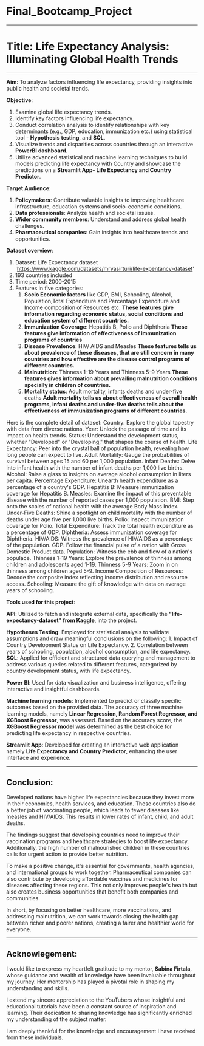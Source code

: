 # Final_Bootcamp_Project
---
# Title: Life Expectancy Analysis: Illuminating Global Health Trends
---
**Aim**:
To analyze factors influencing life expectancy, providing insights into public health and societal trends.

**Objective**: 
1. Examine global life expectancy trends.
2. Identify key factors influencing life expectancy.
3. Conduct correlation analysis to identify relationships with key determinants (e.g., GDP, education, immunization etc.) using statistical tool - **Hypothesis testing**, and **SQL**.
4. Visualize trends and disparities across countries through an interactive **PowerBI dashboard**.
5. Utilize advanced statistical and machine learning techniques to build models predicting life expectancy with Country and showcase the predictions on a **Streamlit App- Life Expectancy and Country Predictor**.

**Target Audience**:
1. **Policymakers**: Contribute valuable insights to improving healthcare infrastructure, education systems and socio-economic conditions.
2. **Data professionals**: Analyze health and societal issues.
3. **Wider community members**: Understand and address global health challenges.
4. **Pharmaceutical companies**: Gain insights into healthcare trends and opportunities.

**Dataset overview**:
1. Dataset: Life Expectancy dataset 'https://www.kaggle.com/datasets/mryasirturi/life-expentancy-dataset' 
2. 193 countries  included 
3. Time period:  2000-2015
4. Features in five categories:
      1. **Socio Economic factors** like GDP, BMI, Schooling, Alcohol, Population,Total Expenditure and Percentage Expenditure and Income composition of Resources etc.
          **These features give information regarding economic status, social conditions and education system of different countries.**
      2. **Immunization Coverage**: Hepatitis B, Polio and Diphtheria
          **These features give information of effectiveness of immunization programs of countries**
      3. **Disease Prevalence**: HIV/ AIDS and Measles
         **These features tells us about prevalence of these diseases, that are still concern in many countries and how effective are the disease control programs of different countries.**
      4. **Malnutrition**: Thinness 1-19 Years and Thinness 5-9 Years
         **These features gives information about prevailing malnutrition conditions specially in children of countries.**
      5. **Mortality status**: Adult mortality, infants deaths and under-five deaths
         **Adult mortality tells us about effectiveness of overall health programs, infant deaths and under-five deaths tells about the effectiveness of immunization programs of different countries.**
         
Here is the complete detail of dataset:
Country: Explore the global tapestry with data from diverse nations.
Year: Unlock the passage of time and its impact on health trends.
Status: Understand the development status, whether "Developed" or "Developing," that shapes the course of health.
Life Expectancy: Peer into the crystal ball of population health, revealing how long people can expect to live.
Adult Mortality: Gauge the probabilities of survival between ages 15 and 60 per 1,000 population.
Infant Deaths: Delve into infant health with the number of infant deaths per 1,000 live births.
Alcohol: Raise a glass to insights on average alcohol consumption in liters per capita.
Percentage Expenditure: Unearth health expenditure as a percentage of a country's GDP.
Hepatitis B: Measure immunization coverage for Hepatitis B.
Measles: Examine the impact of this preventable disease with the number of reported cases per 1,000 population.
BMI: Step onto the scales of national health with the average Body Mass Index.
Under-Five Deaths: Shine a spotlight on child mortality with the number of deaths under age five per 1,000 live births.
Polio: Inspect immunization coverage for Polio.
Total Expenditure: Track the total health expenditure as a percentage of GDP.
Diphtheria: Assess immunization coverage for Diphtheria.
HIV/AIDS: Witness the prevalence of HIV/AIDS as a percentage of the population.
GDP: Follow the financial pulse of a nation with Gross Domestic Product data.
Population: Witness the ebb and flow of a nation's populace.
Thinness 1-19 Years: Explore the prevalence of thinness among children and adolescents aged 1-19.
Thinness 5-9 Years: Zoom in on thinness among children aged 5-9.
Income Composition of Resources: Decode the composite index reflecting income distribution and resource access.
Schooling: Measure the gift of knowledge with data on average years of schooling.
         
**Tools used for this project**:

**API**: Utilized to fetch and integrate external data, specifically the **"life-expectancy-dataset" from Kaggle**, into the project.

**Hypotheses Testing**: Employed for statistical analysis to validate assumptions and draw meaningful conclusions on the following:
                        1. Impact of Country Development Status on Life Expectancy.
                        2. Correlation between years of schooling, population, alcohol consumption, and life expectancy.
**SQL**: Applied for efficient and structured data querying and management to address various queries related to different features, categorized by country development status, with life expectancy.

**Power BI**: Used for data visualization and business intelligence, offering interactive and insightful dashboards.

**Machine learning models**: Implemented to predict or classify specific outcomes based on the provided data.
                             The accuracy of three machine learning models, namely **Linear Regression, Random Forest Regressor, and XGBoost Regressor**, was assessed. Based on the accuracy score, 
                             the **XGBoost Regressor model** was determined as the best choice for predicting life expectancy in respective countries.

**Streamlit App**: Developed for creating an interactive web application namely **Life Expectancy and Country Predictor**, enhancing the user interface and experience.

---
## Conclusion:
Developed nations have higher life expectancies because they invest more in their economies, health services, and education. These countries also do a better job of vaccinating people, which leads to fewer diseases like measles and HIV/AIDS. This results in lower rates of infant, child, and adult deaths.

The findings suggest that developing countries need to improve their vaccination programs and healthcare strategies to boost life expectancy. Additionally, the high number of malnourished children in these countries calls for urgent action to provide better nutrition.

To make a positive change, it's essential for governments, health agencies, and international groups to work together. Pharmaceutical companies can also contribute by developing affordable vaccines and medicines for diseases affecting these regions. This not only improves people's health but also creates business opportunities that benefit both companies and communities.

In short, by focusing on better healthcare, more vaccinations, and addressing malnutrition, we can work towards closing the health gap between richer and poorer nations, creating a fairer and healthier world for everyone.

---
## Acknowlegement:
I would like to express my heartfelt gratitude to my mentor, **Sabina Firtala**, whose guidance and wealth of knowledge have been invaluable throughout my journey. Her mentorship has played a pivotal role in shaping my understanding and skills.

I extend my sincere appreciation to the YouTubers whose insightful and educational tutorials have been a constant source of inspiration and learning. Their dedication to sharing knowledge has significantly enriched my understanding of the subject matter.

I am deeply thankful for the knowledge and encouragement I have received from these individuals.





